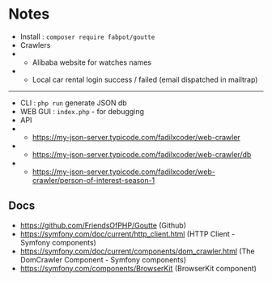 # Notes

- Install : `composer require fabpot/goutte`
- Crawlers
- - Alibaba website for watches names
- - Local car rental login success / failed (email dispatched in mailtrap)

----

- CLI : `php run` generate JSON db
- WEB GUI : `index.php` - for debugging
- API 
- - https://my-json-server.typicode.com/fadilxcoder/web-crawler
- - https://my-json-server.typicode.com/fadilxcoder/web-crawler/db
- - https://my-json-server.typicode.com/fadilxcoder/web-crawler/person-of-interest-season-1

## Docs

- https://github.com/FriendsOfPHP/Goutte (Github)
- https://symfony.com/doc/current/http_client.html (HTTP Client - Symfony components)
- https://symfony.com/doc/current/components/dom_crawler.html (The DomCrawler Component - Symfony components)
- https://symfony.com/components/BrowserKit (BrowserKit component)
